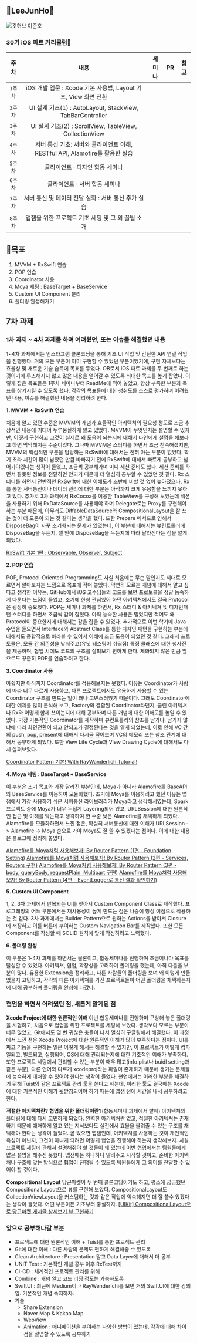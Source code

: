 ## 🐣LeeJunHo🐣
![깃허브 이준호](https://user-images.githubusercontent.com/61109660/160550326-5393d87d-20ab-46e6-a1c1-b03c4d3dc003.png)
### 30기 iOS 파트 커리큘럼🍏    
| 주차 | 내용 | 세미나 | PR | 참고 |
|:----:|:-----:|:----:|:----:|:----:|
| `1주차` | iOS 개발 입문 : Xcode 기본 사용법, Layout 기초, View 화면 전환 |  |  |  | 
| `2주차` | UI 설계 기초(1) : AutoLayout, StackView, TabBarController | |  |  | 
| `3주차` | UI 설계 기초(2) : ScrollView, TableView, CollectionView | |  |  | 
| `4주차` | 서버 통신 기초: 서버와 클라이언트 이해, RESTful API, Alamofire를 활용한 실습 | |  |  | 
| `5주차` | 클라이언트 · 디자인 합동 세미나 |  |  |  | 
|`6주차`| 클라이언트 · 서버 합동 세미나 | | | |
|`7주차`| 서버 통신 및 데이터 전달 심화 : 서버 통신 추가 실습 | | | |
|`8주차`| 앱잼을 위한 프로젝트 기초 세팅 및 그 외 꿀팁 소개 | | | |

## 🎯목표
1. MVVM + RxSwift 연습
2. POP 연습
3. Coordinator 사용
4. Moya 세팅 : BaseTarget + BaseService
5. Custom UI Component 분리
6. 폴더링 완성해가기

## 7차 과제
### 1차 과제 ~ 4차 과제를 하며 어려웠던, 또는 이슈를 해결했던 내용
 1~4차 과제에서는 인스타그램 클론코딩을 통해 기초 UI 작업 및 간단한 API 연결 작업을 진행했다. 거의 모든 부분이 이미 구현할 수 있었던 부분이었기에, 구현 자체보다는 효율성 및 새로운 기술 습득에 목표를 두었다. OB로서 iOS 파트 과제를 두 번째로 하는 것이기에 루즈해지지 않고 많은 내용을 얻어갈 수 있도록 최대한 목표를 높게 잡았다.
 이렇게 잡은 목표들은 1주차 세미나부터 ReadMe에 적어 놓았고, 항상 부족한 부분과 목표를 상기시킬 수 있도록 했다. 각각의 목표들에 대한 성취도를 스스로 평가하며 어려웠던 내용, 이슈를 해결했던 내용을 정리하려 한다.

**1. MVVM + RxSwift 연습**

 처음에 알고 있던 수준은 MVVM의 개념과 효율적인 아키텍쳐의 필요성 정도로 조금 추상적인 내용에 기대어 두루뭉실하게 알고 있었다. MVVM이 무엇인지는 설명할 수 있지만, 어떻게 구현하고 그것이 실제로 왜 도움이 되는지에 대해서 타인에게 설명을 해보라고 하면 막막해지는 수준이었다. 그나마 MVVM은 스터디를 하면서 조금 친숙해졌지만, MVVM의 핵심적인 부분을 담당하는 RxSwift에 대해서는 전혀 아는 부분이 없었다. 학기 초라 시간이 많이 남았던 만큼 바빠지기 전에 RxSwift에 대해서 빠르게 공부하고 넘어가야겠다는 생각이 들었고, 조금씩 공부해가며 미니 세션 준비도 했다. 세션 준비를 하면서 잘못된 정보를 전달하면 안되기 때문에 더 열심히 공부할 수 있었던 것 같다.
 Rx 스터디를 하면서 전반적인 RxSwift에 대한 이해도가 초반에 비할 것 없이 높아졌으나, Rx를 통한 서버통신이나 데이터 관리에 대한 부분은 아직까지 크게 유용함을 느끼지 못하고 있다. 추가로 3차 과제에서 RxCocoa를 이용한 TableView를 구성해 보았는데 섹션을 사용하기 위해 RxDataSource를 사용해야 하며 Delegate로는 Proxy를 구현해야 하는 부분 때문에, 아무래도 DiffableDataSource와 CompositionalLayout을 잘 쓰는 것이 더 도움이 되는 것 같다는 생각을 했다. 또한 Prepare 메서드로 인해서 DisposeBag이 자꾸 초기화되는 문제가 있었는데, 이 부분에 대해서는 뷰컨트롤러에 DisposeBag을 두는지, 셀 안에 DisposeBag을 두는지에 따라 달라진다는 점을 알게 되었다.

[RxSwift 기본 1편 : Observable, Observer, Subject](https://jazz-the-it.tistory.com/21)

**2. POP 연습**

 POP, Protocol-Oriented-Programming도 사실 처음에는 무슨 말인지도 제대로 모르면서 알아보자는 느낌으로 목표에 적어 놓았다. 막연히 모르는 개념에 대해서 알고 싶다고 생각한 이유는, GitHub에서 iOS 고수님들의 코드를 보면 프로토콜을 정말 능숙하게 다룬다는 느낌이 들었고, 초기에 한창 관심있어 하던 아키텍쳐에서도 결국 Protocol은 굉장히 중요했다.
 POP는 세미나 과제를 하면서, Rx 스터디 & 아키텍쳐 및 디자인패턴 스터디를 하면서 조금씩 감이 잡혔다. 아직 능숙한 사용은 멀었지만 적어도 왜 Protocol이 중요한지에 대해서는 감을 잡을 수 있었다. 추가적으로 이번 학기에 Java 수업을 들으면서 Interface와 Abstract Class를 통한 디자인 패턴을 구현하는 부분에 대해서도 종합적으로 바라볼 수 있어서 이해에 조금 도움이 되었던 것 같다.
 그래서 프로토콜은, 모듈 간 의존성을 낮춰주고(유닛 테스팅이 쉬워짐) 특정 클래스에 대한 청사진을 제공하며, 협업 시에도 코드의 구조를 살펴보기 편하게 한다. 체화되지 않은 만큼 앞으로도 꾸준히 POP를 연습하려고 한다.

**3. Coordinator 사용**

 아쉽지만 아직까지 Coordinator를 적용해보지는 못했다. 이유는 Coordinator가 사람에 따라 너무 다르게 사용하고, 다른 프로젝트에서도 유용하게 사용할 수 있는 Coordinator 구조를 만드는 일이 꽤나 고민스러웠기 때문이다. 그래도 Coordinator에 대한 예제를 많이 분석해 보고, Factory와 결합된 Coordinator라던지, 클린 아키텍쳐나 Rx와 어떻게 함께 쓰이는지에 대해 공부하며 다른 개념에 대한 이해도를 높일 수 있었다. 가장 기본적인 Coordinator를 제작하며 뷰컨트롤러의 참조를 남기냐, 남기지 않냐에 따라 화면전환이 되고 안되고가 결정된다는 것을 알게 되었는데, 이로 인해 VC 간의 push, pop, present에 대해서 다시금 짚어보며 VC의 메모리 또는 참조 관계에 대해서 공부하게 되었다. 또한 View Life Cycle과 View Drawing Cycle에 대해서도 다시 살펴보았다.

[Coordinator Pattern 기본! With RayWanderlich Tutorial!](https://jazz-the-it.tistory.com/28)

**4. Moya 세팅 : BaseTarget + BaseService**

 이 부분은 초기 목표와 가장 달라진 부분인데, Moya가 아니라 Alamofire를 BaseAPI와 BaseService를 이용하여 모듈화했다. 초기에 Moya를 이용하려고 했던 이유는 앱잼에서 가장 사용하기 쉬운 서버통신 라이브러리가 Moya라고 생각해서였는데, Spark 프로젝트 중에 Moya가 너무 두텁게 Layering되어 있고, URLSession에 대한 원론적인 접근 및 이해를 막는다고 생각하여 한 수준 낮은 Alamofire를 채택하게 되었다. Alamofire를 모듈화하면서 느낀 점은, 확실히 서버통신에 대한 이해가 URLSession -> Alamofire -> Moya 순으로 가야 Moya도 잘 쓸 수 있겠다는 점이다. 이에 대한 내용은 블로그에 정리해 놓았다.

[Alamofire를 Moya처럼 사용해보자! By Router Pattern (1편 - Foundation Setting)](https://jazz-the-it.tistory.com/25)
[Alamofire를 Moya처럼 사용해보자! By Router Pattern (2편 - Services, Routers 구현)](https://jazz-the-it.tistory.com/26)
[Alamofire를 Moya처럼 사용해보자! By Router Pattern (3편 - body, queryBody, requestPlain, Multipart 구현)](https://jazz-the-it.tistory.com/35)
[Alamofire를 Moya처럼 사용해보자! By Router Pattern (4편 - EventLogger로 통신 결과 확인하기)](https://jazz-the-it.tistory.com/36)

**5. Custom UI Component**
 
 1, 2, 3차 과제에서 반복되는 UI를 찾아서 Custom Component Class로 제작했다. 프로그래밍의 어느 부분에서든 재사용성이 높게 만드는 점은 나중에 항상 이점으로 작용하는 것 같다. 3차 과제에서는 Builder Pattern으로 원하는 Actions을 받아서 Closure에 저장하고 이를 버튼에 부여하는 Custom Navigation Bar를 제작했다. 또한 모든 Component를 작성할 때 SOLID 원칙에 맞게 작성하려고 노력했다.

**6. 폴더링 완성**

 이 부분은 1-4차 과제를 하면서는 물론이고, 합동세미나를 진행하며 조금이나마 목표를 달성할 수 있었다. 아키텍쳐, 협업, 확장성을 고려하여 폴더링을 했는데, 아직 다듬을 부분이 많다. 유용한 Extension을 정리하고, 다른 사람들의 폴더링을 보며 왜 이렇게 만들었을지 고민하고, 각각의 다른 아키텍쳐를 가진 프로젝트들이 어떤 폴더링을 채택하는지에 대해 공부하며 폴더링을 완성해 나갔다.

### 협업을 하면서 어려웠던 점, 새롭게 알게된 점
**Xcode Project에 대한 원론적인 이해**
 이번 합동세미나를 진행하며 구상해 놓은 폴더링을 시험하고, 처음으로 협업을 위한 프로젝트를 세팅해 보았다. 생각보다 모르는 부분이 너무 많았고, Git에서도 몇 번 귀찮은 충돌이 나서 열심히 구글링해서 해결했다. 이 과정에서 느낀 점은 Xcode Project에 대한 원론적인 이해가 많이 부족하다는 점이다. UI를 짜고 기능을 구현하는 일은 어떻게 해서든 해결할 수 있지만, 이 프로젝트가 어떻게 컴파일되고, 빌드되고, 실행되며, OS에 대해 관리되는지에 대한 기초적인 이해가 부족하다. 또한 프로젝트 세팅에서 관리할 수 있는 부분이 매우 많고(info.plist나 buidl setting과 같은 부분), 다른 언어와 다르게 xcodeproj라는 파일이 존재하기 때문에 생기는 문제들에 능숙하게 대처할 수 있어야 한다는 생각이 들었다. 현업에서는 이러한 부분을 해결하기 위해 Tuist와 같은 프로젝트 관리 툴을 쓴다고 하는데, 이러한 툴도 결국에는 Xcode에 대한 기본적인 이해가 뒷받침되어야 하기 때문에 앱잼 전에 시간을 내서 공부하려고 한다.

**적절한 아키텍쳐란? 협업을 위한 폴더링이란?**(합동세미나 과제에서 발췌)
 아키텍쳐와 폴더링에 대해 다시 고민하게 되었다. 완벽한 아키텍쳐란 없고, 적절한 아키텍쳐는 존재하기 때문에 애매하게 알고 있는 지식보다도 실전에서 효율을 올려줄 수 있는 구조를 채택해야 한다는 생각이 들었다. 곧 있으면 앱잼인데, 아키텍쳐를 사용하는 것이 개인적인 욕심이 아닌지, 그것이 아니게 되려면 어떻게 협업을 진행해야 하는지 생각해보자.
 사실 프로젝트 세팅에 관해서 설명해줘야 할 것들이 꽤 있는데 이번 협업에서는 팀원들에게 많은 설명을 해주진 못했다. 앱잼때는 하나하나 알려주고 시작할 것이고, 준비한 아키텍쳐나 구조에 맞는 방식으로 협업이 진행될 수 있도록 팀원들에게 그 의미를 전달할 수 있어야 할 것이다.

**Compositional Layout**
 당근마켓이 두 번째 클론코딩이기도 하고, 평소에 궁금했던 CompositionalLayout으로 뷰를 구현해 보았다. CompositionalLayout도 CollectionViewLayout을 커스텀하는 것과 같은 작업에 익숙해지면 더 잘 쓸수 있겠다는 생각이 들었다. 어떤 부분이든 기초부터 충실하자.
[[UIKit] CompositionalLayout으로 당근마켓 게시글 상세보기 뷰 구현하기](https://jazz-the-it.tistory.com/27
)

### 앞으로 공부해나갈 부분
- 프로젝트에 대한 원론적인 이해 + Tuist를 통한 프로젝트 관리
- Git에 대한 이해 : 다른 사람의 문제도 편하게 해결해줄 수 있도록
- Clean Architecture : Presentation 말고 Data Layer에 대해서 더 공부
- UNIT Test : 기본적인 개념 공부 이후 RxTest까지
- CI-CD : 체계적인 프로젝트 관리를 위해
- Combine : 개념 알고 코드 리딩 정도는 가능하도록
- SwiftUI : 최근에 Medium이나 RayWenderlchi를 보면 거의 SwiftUI에 대한 강의임. 기본적인 개념 숙지하자.
- 기술
   - Share Extension
   - Naver Map & Kakao Map
   - WebView
   - Animation : 애니메이션을 부여하는 다양한 방법이 있는데, 각각에 대해 차이점을 설명할 수 있도록 공부하기

